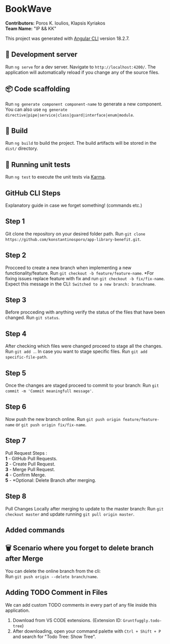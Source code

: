 # BookWave 
**Contributors:** Poros K. Ioulios, Klapsis Kyriakos  
**Team Name:** "IP && KK"

This project was generated with [Angular CLI](https://github.com/angular/angular-cli) version 18.2.7.

## 🚀 Development server

Run `ng serve` for a dev server. Navigate to `http://localhost:4200/`. The application will automatically reload if you change any of the source files.

## 📦 Code scaffolding

Run `ng generate component component-name` to generate a new component. You can also use `ng generate directive|pipe|service|class|guard|interface|enum|module`.

## 🔨 Build

Run `ng build` to build the project. The build artifacts will be stored in the `dist/` directory.

## 🧪 Running unit tests

Run `ng test` to execute the unit tests via [Karma](https://karma-runner.github.io).

## GitHub CLI Steps 

Explanatory guide in case we forget something! (commands etc.)

## Step 1 

Git clone the repository on your desired folder path. Run `git clone https://github.com/konstantinosporo/app-library-benefit.git`. 

## Step 2 

Procceed to create a new branch when implementing a new functionality/feature. Run `git checkout -b feature/feature-name`.
*For fixing issues replace feature with fix and run `git checkout -b fix/fix-name`.
Expect this message in the CLI: `Switched to a new branch: branchname`.

## Step 3

Before procceding with anything verify the status of the files that have been changed. Run `git status`.

## Step 4

After checking which files were changed proceed to stage all the changes. Run `git add .`.
In case you want to stage specific files. Run `git add specific-file-path`.

## Step 5

Once the changes are staged proceed to commit to your branch: Run `git commit -m 'Commit meaningfull message'`.

## Step 6

Now push the new branch online. Run `git push origin feature/feature-name` or `git push origin fix/fix-name`.

## Step 7 

Pull Request Steps : <br>
**1** - GitHub Pull Requests. <br>
**2** - Create Pull Request. <br>
**3** - Merge Pull Request. <br>
**4** - Confirm Merge.<br>
**5** - *Optional: Delete Branch after merging.

## Step 8

Pull Changes Locally after merging to update to the master branch: Run `git checkout master` and update running `git pull origin master`.

## Added commands

## 🗑️ Scenario where you forget to delete branch after Merge

You can delete the online branch from the cli: <br>
Run `git push origin --delete branch/name`.

## Adding TODO Comment in Files

We can add custom TODO comments in every part of any file inside this application.  
1. Download <TodoTree> from VS CODE extensions. (Extension ID: `Gruntfuggly.todo-tree`)<br>
2. After downloading, open your command palette with `Ctrl + Shift + P` and search for "Todo Tree: Show Tree".